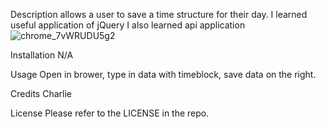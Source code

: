 Description
allows a user to save a time structure for their day.
I learned useful application of jQuery
I also learned api application
![chrome_7vWRUDU5g2](https://user-images.githubusercontent.com/10893166/204174237-9cb66324-98ce-4ef1-b0f3-0a777a7455c0.png)

Installation
N/A

Usage
Open in brower, type in data with timeblock, save data on the right.

Credits
Charlie


License
Please refer to the LICENSE in the repo.
